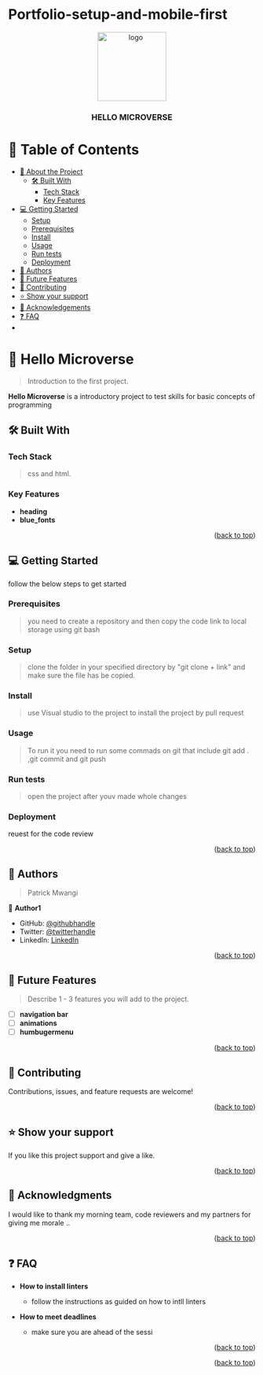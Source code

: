 # Portfolio-setup-and-mobile-first<a name="readme-top"></a>


<div align="center">

  <img src="murple_logo.png" alt="logo" width="140"  height="auto" />
  <br/>

  <h3><b>HELLO MICROVERSE</b></h3>

</div>


# 📗 Table of Contents

- [📖 About the Project](#about-project)
  - [🛠 Built With](#built-with)
    - [Tech Stack](#tech-stack)
    - [Key Features](#key-features)
- [💻 Getting Started](#getting-started)
  - [Setup](#setup)
  - [Prerequisites](#prerequisites)
  - [Install](#install)
  - [Usage](#usage)
  - [Run tests](#run-tests)
  - [Deployment](#triangular_flag_on_post-deployment)
- [👥 Authors](#authors)
- [🔭 Future Features](#future-features)
- [🤝 Contributing](#contributing)
- [⭐️ Show your support](#support)
- [🙏 Acknowledgements](#acknowledgements)
- [❓ FAQ](#faq)
-

<!-- PROJECT DESCRIPTION -->

# 📖 Hello Microverse <a name="about-project"></a>

> Introduction to the first project.

**Hello Microverse** is a introductory project to test skills for basic concepts of programming

## 🛠 Built With <a name="built-with"></a>

### Tech Stack <a name="tech-stack"></a>

> css and html.

### Key Features <a name="key-features"></a>

- **heading**
- **blue_fonts**


<p align="right">(<a href="#readme-top">back to top</a>)</p>


## 💻 Getting Started <a name="getting-started"></a>

follow the below steps to get started

### Prerequisites

>you need to create a repository and then copy the code link to local storage using git bash

### Setup

>clone the folder in your specified directory by "git clone + link" and make sure the file has be copied.


### Install

> use Visual studio to the project to install the project by pull request

### Usage

>To run it you need to run some commads on git that include git add . ,git commit and git push

### Run tests

>open the project after youv made whole changes

### Deployment
reuest for the code review

<p align="right">(<a href="#readme-top">back to top</a>)</p>



## 👥 Authors <a name="authors"></a>

> Patrick Mwangi

👤 **Author1**

- GitHub: [@githubhandle](https://github.com/pmaxy)
- Twitter: [@twitterhandle](https://twitter.com/Patrick06200175)
- LinkedIn: [LinkedIn](https://linkedin.com/in/Patrick-Wanjiru-2b5ba71a8)


<p align="right">(<a href="#readme-top">back to top</a>)</p>



## 🔭 Future Features <a name="future-features"></a>

> Describe 1 - 3 features you will add to the project.

- [ ] **navigation bar**
- [ ] **animations**
- [ ] **humbugermenu**

<p align="right">(<a href="#readme-top">back to top</a>)</p>



## 🤝 Contributing <a name="contributing"></a>

Contributions, issues, and feature requests are welcome!

<p align="right">(<a href="#readme-top">back to top</a>)</p>


## ⭐️ Show your support <a name="support"></a>



If you like this project support and give a like.

<p align="right">(<a href="#readme-top">back to top</a>)</p>


## 🙏 Acknowledgments <a name="acknowledgements"></a>



I would like to thank my morning team, code reviewers and my partners for giving me morale ..

<p align="right">(<a href="#readme-top">back to top</a>)</p>


## ❓ FAQ <a name="faq"></a>



- **How to install linters**

  - follow the instructions as guided on how to intll linters 

- **How to meet deadlines**

  - make sure you are ahead of the sessi

<p align="right">(<a href="#readme-top">back to top</a>)</p>

<!-- LICENSE -->

<p align="right">(<a href="#readme-top">back to top</a>)</p>